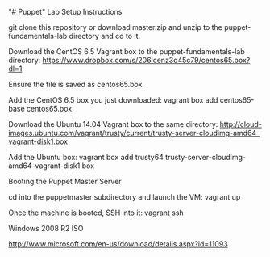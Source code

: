 "# Puppet" 
Lab Setup Instructions

git clone this repository or download master.zip and unzip to the puppet-fundamentals-lab directory and cd to it.

Download the CentOS 6.5 Vagrant box to the puppet-fundamentals-lab directory: https://www.dropbox.com/s/206lcenz3o45c79/centos65.box?dl=1 

Ensure the file is saved as centos65.box.

Add the CentOS 6.5 box you just downloaded: vagrant box add centos65-base centos65.box

Download the Ubuntu 14.04 Vagrant box to the same directory: http://cloud-images.ubuntu.com/vagrant/trusty/current/trusty-server-cloudimg-amd64-vagrant-disk1.box

Add the Ubuntu box: vagrant box add trusty64 trusty-server-cloudimg-amd64-vagrant-disk1.box

Booting the Puppet Master Server

cd into the puppetmaster subdirectory and launch the VM: vagrant up

Once the machine is booted, SSH into it: vagrant ssh

Windows 2008 R2 ISO

http://www.microsoft.com/en-us/download/details.aspx?id=11093
